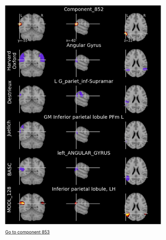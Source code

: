 


![852](preliminary/852.jpg "Component 852")

[Go to component 853](https://parietal-inria.github.io/MODL_atlas/1024/853 "Component 853")